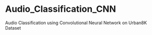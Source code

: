 # Audio_Classification_CNN
Audio Classification using Convolutional Neural Network on Urban8K Dataset
